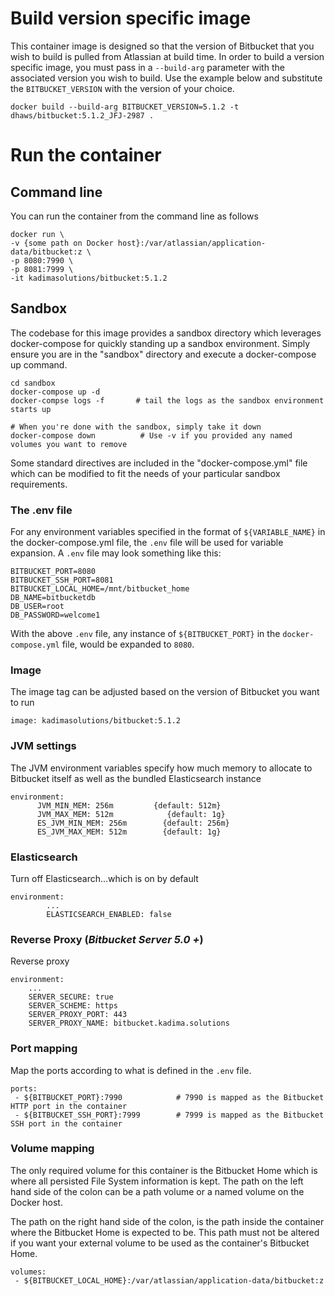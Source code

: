 # Build version specific image
This container image is designed so that the version of Bitbucket that you wish to build is pulled from Atlassian at build time. In order to build a version specific image, you must pass in a `--build-arg` parameter with the associated version you wish to build. Use the example below and substitute the `BITBUCKET_VERSION` with the version of your choice.

```
docker build --build-arg BITBUCKET_VERSION=5.1.2 -t dhaws/bitbucket:5.1.2_JFJ-2987 .
```

# Run the container
## Command line
You can run the container from the command line as follows

    docker run \
    -v {some path on Docker host}:/var/atlassian/application-data/bitbucket:z \
    -p 8080:7990 \
    -p 8081:7999 \
    -it kadimasolutions/bitbucket:5.1.2

## Sandbox
The codebase for this image provides a sandbox directory which leverages docker-compose for quickly standing up a sandbox environment. Simply ensure you are in the "sandbox" directory and execute a docker-compose up command.

    cd sandbox
    docker-compose up -d
    docker-compse logs -f       # tail the logs as the sandbox environment starts up
    
    # When you're done with the sandbox, simply take it down
    docker-compose down          # Use -v if you provided any named volumes you want to remove

Some standard directives are included in the "docker-compose.yml" file which can be modified to fit the needs of your particular sandbox requirements.

### The .env file
For any environment variables specified in the format of `${VARIABLE_NAME}` in the docker-compose.yml file, the `.env` file will be used for variable expansion. A `.env` file may look something like this:

    BITBUCKET_PORT=8080
    BITBUCKET_SSH_PORT=8081
    BITBUCKET_LOCAL_HOME=/mnt/bitbucket_home
    DB_NAME=bitbucketdb
    DB_USER=root
    DB_PASSWORD=welcome1

With the above `.env` file, any instance of `${BITBUCKET_PORT}` in the `docker-compose.yml` file, would be expanded to `8080`.

### Image
The image tag can be adjusted based on the version of Bitbucket you want to run

    image: kadimasolutions/bitbucket:5.1.2

### JVM settings
The JVM environment variables specify how much memory to allocate to Bitbucket itself as well as the bundled Elasticsearch instance

    environment:
          JVM_MIN_MEM: 256m         {default: 512m}
          JVM_MAX_MEM: 512m            {default: 1g}
          ES_JVM_MIN_MEM: 256m        {default: 256m}
          ES_JVM_MAX_MEM: 512m        {default: 1g}

### Elasticsearch
Turn off Elasticsearch...which is on by default

    environment:
            ...
            ELASTICSEARCH_ENABLED: false

### Reverse Proxy (_Bitbucket Server 5.0 +_)
Reverse proxy 

    environment:
        ...
        SERVER_SECURE: true
        SERVER_SCHEME: https
        SERVER_PROXY_PORT: 443
        SERVER_PROXY_NAME: bitbucket.kadima.solutions
    
### Port mapping
Map the ports according to what is defined in the `.env` file.
    
    ports:
     - ${BITBUCKET_PORT}:7990            # 7990 is mapped as the Bitbucket HTTP port in the container
     - ${BITBUCKET_SSH_PORT}:7999        # 7999 is mapped as the Bitbucket SSH port in the container

### Volume mapping
The only required volume for this container is the Bitbucket Home which is where all persisted File System information is kept. The path on the left hand side of the colon can be a path volume or a named volume on the Docker host. 

The path on the right hand side of the colon, is the path inside the container where the Bitbucket Home is expected to be. This path must not be altered if you want your external volume to be used as the container's Bitbucket Home.

    volumes:
     - ${BITBUCKET_LOCAL_HOME}:/var/atlassian/application-data/bitbucket:z
